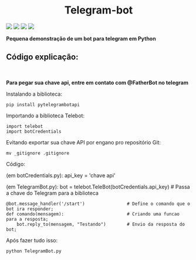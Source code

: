 <H1 text align='center'>Telegram-bot</h1>

<img src='https://img.shields.io/badge/Python-3.10-green'> <img src='https://img.shields.io/badge/biblioteca-pytelegrambotapi-green'> <img src='https://img.shields.io/badge/criador-UserDevz-green'>
<img src='https://img.shields.io/badge/Licensa-MIT License-green'>

<b>Pequena demonstração de um bot para telegram em Python</b>
</br>

<h2>Código explicação:</h2></br>

<strong>Para pegar sua chave api, entre em contato com @FatherBot no telegram</strong>

<p>Instalando a biblioteca:</p>

    pip install pytelegrambotapi

<p>Importando a biblioteca Telebot:</p>

    import telebot
    import botCredentials

<p>Evitando exportar sua chave API por engano pro repositório Git: </p>

    mv _gitignore .gitignore

<p>Código: </p>

(em botCredentials.py):
    api_key = 'chave api'

(em TelegramBot.py):
    bot = telebot.TeleBot(botCredentials.api_key) # Passa a chave do Telegram para a biblioteca

    @bot.message_handler('/start')                # Define o comando que o bot ira responder;
    def comando(mensagem):                        # Criando uma funcao para a resposta;
        bot.reply_to(mensagem, "Testando")        # Envio da resposta do bot;

<p>Após fazer tudo isso:</p>

    python TelegramBot.py

